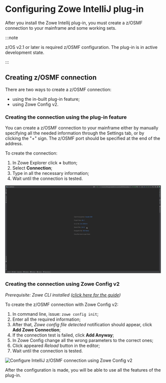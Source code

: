 # Configuring Zowe IntelliJ plug-in

After you install the Zowe Intellij plug-in, you must create a z/OSMF connection to your mainframe and some working sets. 

:::note

z/OS v2.1 or later is required z/OSMF configuration. The plug-in is in active development state. 

:::

## Creating z/OSMF connection 

There are two ways to create a z/OSMF connection: 
- using the in-built plug-in feature;
- using Zowe Config v2.

### Creating the connection using the plug-in feature

You can create a z/OSMF connection to your mainframe either by manually specifying all the needed information through the Settings tab, or by clicking the "+" sign. The z/OSMF port should be specified at the end of the address.

To create the connection:
1. In Zowe Explorer click **+** button;
2. Select **Connection**;
3. Type in all the necessary information;
4. Wait until the connection is tested.

![Configure IntelliJ z/OSMF connection](../images/intellij/connection_create.gif)

### Creating the connection using Zowe Config v2

*Prerequisite: Zowe CLI installed ([click here for the guide](https://docs.zowe.org/stable/user-guide/cli-installcli))*

To create the z/OSMF connection with Zowe Config v2:
1. In command line, issue: `zowe config init`;
2. Enter all the required information;
3. After that, *Zowe config file detected* notification should appear, click **Add Zowe Connection**;
4. If the connection test is failed, click **Add Anyway**;
5. In Zowe Config change all the wrong parameters to the correct ones;
6. Click appeared *Reload* button in the editor;
7. Wait until the connection is tested.

![Configure IntelliJ z/OSMF connection using Zowe Config v2](../images/intellij/connection_zowe_config_v2.gif)

After the configuration is made, you will be able to use all the features of the plug-in.
